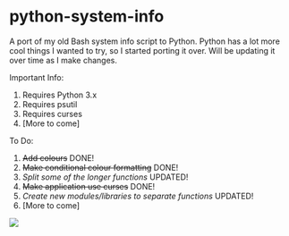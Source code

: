 # python-system-info
A port of my old Bash system info script to Python. Python has a lot more cool things I wanted to try, so I started porting it over. Will be updating it over time as I make changes.

Important Info:
  1) Requires Python 3.x
  2) Requires psutil
  3) Requires curses
  0) [More to come]
  
To Do:
  1) ~~Add colours~~ DONE!
  2) ~~Make conditional colour formatting~~ DONE!
  3) _Split some of the longer functions_ UPDATED!
  4) ~~Make application use curses~~ DONE!
  5) _Create new modules/libraries to separate functions_ UPDATED!
  0) [More to come]

<img src='https://i.imgur.com/nS50Kd8.png'/>
